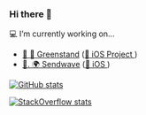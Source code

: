 ### Hi there 👋

💻  I’m currently working on...
- [🌱  🌳  Greenstand](https://www.greenstand.org) ([📱 iOS Project ](https://github.com/Greenstand/treetracker-ios))
- [💸. 🌍  Sendwave](https://www.sendwave.com) ([📱 iOS ](https://apps.apple.com/gb/app/sendwave-send-money-with-love/id846717081))

[![GitHub stats](https://github-readme-stats.vercel.app/api?username=AlexCornforth&show_icons=true)](https://github.com/AlexCornforth/github-readme-stats)

[![StackOverflow stats](https://github-readme-stackoverflow.vercel.app/?userID=10657724)](https://stackoverflow.com/users/10657724/alex-cornforth)

